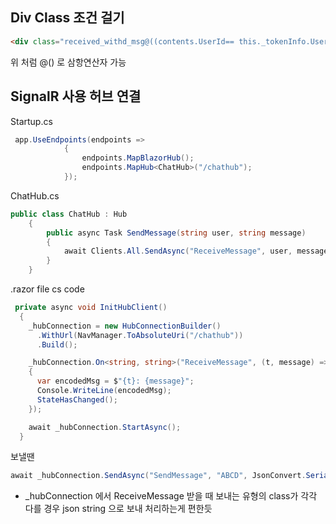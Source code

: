 ## Div Class 조건 걸기

```html
<div class="received_withd_msg@((contents.UserId== this._tokenInfo.UserId ? "_mine" : ""))">
```

위 처럼 @() 로 삼항연산자 가능

## SignalR 사용 허브 연결


Startup.cs
```c#
 app.UseEndpoints(endpoints =>
            {
                endpoints.MapBlazorHub();
                endpoints.MapHub<ChatHub>("/chathub");
            });
```

ChatHub.cs
```c#
public class ChatHub : Hub
    {
        public async Task SendMessage(string user, string message)
        {
            await Clients.All.SendAsync("ReceiveMessage", user, message);
        }
    }
```

.razor file cs code
```c#    
 private async void InitHubClient()
  {
    _hubConnection = new HubConnectionBuilder()
      .WithUrl(NavManager.ToAbsoluteUri("/chathub"))
      .Build();

    _hubConnection.On<string, string>("ReceiveMessage", (t, message) =>
    {
      var encodedMsg = $"{t}: {message}";
      Console.WriteLine(encodedMsg);
      StateHasChanged();
    });

    await _hubConnection.StartAsync();
  }
```
보낼땐
```c#
await _hubConnection.SendAsync("SendMessage", "ABCD", JsonConvert.SerializeObject(contents));
```

+ _hubConnection 에서 ReceiveMessage 받을 때 보내는 유형의 class가 각각 다를 경우 json string 으로 보내 처리하는게 편한듯
